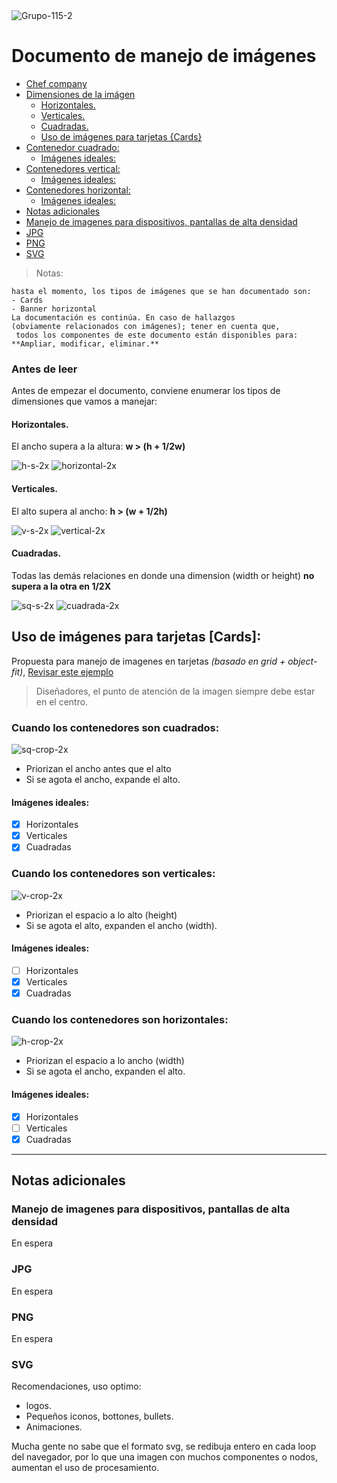 <img src="https://i.ibb.co/j3q7B0n/Grupo-115-2.png" alt="Grupo-115-2" border="0">

# Documento de manejo de imágenes

- [Chef company](#chef-company)
- [Dimensiones de la imágen](#antes-de-leer)
    - [Horizontales.](#horizontales)
    - [Verticales.](#verticales)
    - [Cuadradas.](#cuadradas)
    - [Uso de imágenes para tarjetas {Cards}](#uso-de-imágenes-para-tarjetas-cards)
- [Contenedor cuadrado:](#cuando-los-contenedores-son-cuadrados)
    - [Imágenes ideales:](#imágenes-ideales)
- [Contenedores vertical:](#cuando-los-contenedores-son-verticales)
    - [Imágenes ideales:](#imágenes-ideales-1)
- [Contenedores horizontal:](#cuando-los-contenedores-son-horizontales)
    - [Imágenes ideales:](#imágenes-ideales-2)
- [Notas adicionales](#notas-adicionales)
- [Manejo de imagenes para dispositivos, pantallas de alta densidad](#manejo-de-imagenes-para-dispositivos-pantallas-de-alta-densidad)
- [JPG](#jpg)
- [PNG](#png)
- [SVG](#svg)


> Notas:
> 
	hasta el momento, los tipos de imágenes que se han documentado son:
	- Cards
	- Banner horizontal
	La documentación es continúa. En caso de hallazgos 
	(obviamente relacionados con imágenes); tener en cuenta que,
	 todos los componentes de este documento están disponibles para: 
	**Ampliar, modificar, eliminar.**

### Antes de leer
Antes de empezar el documento, conviene enumerar los tipos de dimensiones que vamos a manejar:

#### Horizontales.
El ancho supera a la altura: **w > (h + 1/2w)**

<img src="https://i.ibb.co/RP1WFJH/h-s-2x.png" alt="h-s-2x" border="0">
<img src="https://i.ibb.co/87nFtbX/horizontal-2x.png" alt="horizontal-2x" border="0">


#### Verticales.
El alto supera al ancho: **h > (w + 1/2h)**

<img src="https://i.ibb.co/NyGmtzM/v-s-2x.png" alt="v-s-2x" border="0">
<img src="https://i.ibb.co/4JtN26X/vertical-2x.png" alt="vertical-2x" border="0">

#### Cuadradas.
Todas las demás relaciones en donde una dimension (width or height) **no supera a la otra en 1/2X**

<img src="https://i.ibb.co/TPH2HD1/sq-s-2x.png" alt="sq-s-2x" border="0">
<img src="https://i.ibb.co/85tmr4R/cuadrada-2x.png" alt="cuadrada-2x" border="0">

## Uso de imágenes para tarjetas [Cards]:
Propuesta para manejo de imagenes en tarjetas *(basado en grid + object-fit)*, [Revisar este ejemplo](https://codepen.io/sanchez-dev/pen/GRRajqQ)
> Diseñadores, el punto de atención de la imagen siempre debe estar en el centro.

### Cuando los contenedores son cuadrados:
<img src="https://i.ibb.co/hdFmw9d/sq-crop-2x.png" alt="sq-crop-2x" border="0">

- Priorizan el ancho antes que el alto
- Si se agota el ancho, expande el alto.

#### Imágenes ideales:
- [x] Horizontales
- [x] Verticales
- [x] Cuadradas

### Cuando los contenedores son verticales:
<img src="https://i.ibb.co/FKfdTk3/v-crop-2x.png" alt="v-crop-2x" border="0">

- Priorizan el espacio a lo alto (height)
- Si se agota el alto, expanden el ancho (width).

#### Imágenes ideales:
- [ ] Horizontales
- [x] Verticales
- [x] Cuadradas

### Cuando los contenedores son horizontales:
<img src="https://i.ibb.co/Kw4WgCt/h-crop-2x.png" alt="h-crop-2x" border="0">

- Priorizan el espacio a lo ancho (width)
- Si se agota el ancho, expanden el alto.

#### Imágenes ideales:
- [x] Horizontales
- [ ] Verticales
- [x] Cuadradas

---

## Notas adicionales
### Manejo de imagenes para dispositivos, pantallas de alta densidad
En espera

### JPG
En espera

### PNG
En espera

### SVG 
Recomendaciones, uso optimo:

- logos.
- Pequeños iconos, bottones, bullets.
- Animaciones.

Mucha gente no sabe que el formato svg, se redibuja entero en cada loop del navegador, por lo que una imagen con muchos componentes o nodos, aumentan el uso de procesamiento. 
	
